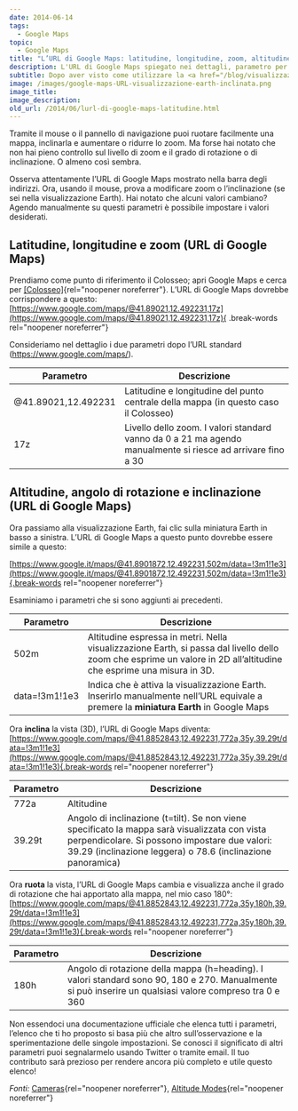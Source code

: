 ```yaml
---
date: 2014-06-14
tags:
  - Google Maps
topic:
  - Google Maps
title: "L’URL di Google Maps: latitudine, longitudine, zoom, altitudine, angolo di rotazione e inclinazione"
description: L'URL di Google Maps spiegato nei dettagli, parametro per parametro
subtitle: Dopo aver visto come utilizzare la <a href="/blog/visualizzazione-earth-di-google-maps/">visualizzazione Earth in Google Maps</a> e <a href="/blog/coordinate-di-latitudine-e-longitudine-nuovo-google-maps/">come impostare latitudine e longitudine</a> ora è venuto il momento di dare uno sguardo più approfondito all’URL di Google Maps per scoprirne insieme i segreti.
image: /images/google-maps-URL-visualizzazione-earth-inclinata.png
image_title:
image_description:
old_url: /2014/06/lurl-di-google-maps-latitudine.html
---
```


Tramite il mouse o il pannello di navigazione puoi ruotare facilmente una mappa, inclinarla e aumentare o ridurre lo zoom. Ma forse hai notato che non hai pieno controllo sul livello di zoom e il grado di rotazione o di inclinazione. O almeno così sembra.

Osserva attentamente l’URL di Google Maps mostrato nella barra degli indirizzi. Ora, usando il mouse, prova a modificare zoom o l’inclinazione (se sei nella visualizzazione Earth). Hai notato che alcuni valori cambiano? Agendo manualmente su questi parametri è possibile impostare i valori desiderati.

## Latitudine, longitudine e zoom (URL di Google Maps)

Prendiamo come punto di riferimento il Colosseo; apri Google Maps e cerca per [[Colosseo]](https://www.google.com/maps/@41.89021,12.492231,17z){rel="noopener noreferrer"}. L’URL di Google Maps dovrebbe corrispondere a questo: [https://www.google.com/maps/@41.89021,12.492231,17z](https://www.google.com/maps/@41.89021,12.492231,17z){ .break-words rel="noopener noreferrer"}

Consideriamo nel dettaglio i due parametri dopo l’URL standard (https://www.google.com/maps/).

| Parametro  | Descrizione  |
|---|---|
| @41.89021,12.492231  | Latitudine e longitudine del punto centrale della mappa (in questo caso il Colosseo)  |
| 17z  | Livello dello zoom. I valori standard vanno da 0 a 21 ma agendo manualmente si riesce ad arrivare fino a 30  |

## Altitudine, angolo di rotazione e inclinazione (URL di Google Maps)

Ora passiamo alla visualizzazione Earth, fai clic sulla miniatura Earth in basso a sinistra. L’URL di Google Maps a questo punto dovrebbe essere simile a questo:

[https://www.google.it/maps/@41.8901872,12.492231,502m/data=!3m1!1e3](https://www.google.it/maps/@41.8901872,12.492231,502m/data=!3m1!1e3){.break-words rel="noopener noreferrer"}

Esaminiamo i parametri che si sono aggiunti ai precedenti.

| Parametro  | Descrizione  |
|---|---|
| 502m  | Altitudine espressa in metri. Nella visualizzazione Earth, si passa dal livello dello zoom che esprime un valore in 2D all’altitudine che esprime una misura in 3D.  |
| data=!3m1!1e3  | Indica che è attiva la visualizzazione Earth. Inserirlo manualmente nell’URL equivale a premere la **miniatura Earth** in Google Maps  |

Ora **inclina** la vista (3D), l’URL di Google Maps diventa:
[https://www.google.com/maps/@41.8852843,12.492231,772a,35y,39.29t/data=!3m1!1e3](https://www.google.com/maps/@41.8852843,12.492231,772a,35y,39.29t/data=!3m1!1e3){.break-words rel="noopener noreferrer"}

| Parametro |	Descrizione |
|---|---|
| 772a |	Altitudine |
| 39.29t |	Angolo di inclinazione (t=tilt). Se non viene specificato la mappa sarà visualizzata con vista perpendicolare. Si possono impostare due valori: 39.29 (inclinazione leggera) o 78.6 (inclinazione panoramica) |

Ora **ruota** la vista, l’URL di Google Maps cambia e visualizza anche il grado di rotazione che hai apportato alla mappa, nel mio caso 180°:
[https://www.google.com/maps/@41.8852843,12.492231,772a,35y,180h,39.29t/data=!3m1!1e3](https://www.google.com/maps/@41.8852843,12.492231,772a,35y,180h,39.29t/data=!3m1!1e3){.break-words rel="noopener noreferrer"}

| Parametro |	Descrizione |
|---|---|
| 180h |	Angolo di rotazione della mappa (h=heading). I valori standard sono  90, 180 e 270. Manualmente si può inserire un qualsiasi valore compreso tra 0 e 360 |

Non essendoci una documentazione ufficiale che elenca tutti i parametri, l’elenco che ti ho proposto si basa più che altro sull’osservazione e la sperimentazione delle singole impostazioni. Se conosci il significato di altri parametri puoi segnalarmelo usando Twitter o tramite email. Il tuo contributo sarà prezioso per rendere ancora più completo e utile questo elenco!

_Fonti:_
[Cameras](https://developers.google.com/kml/documentation/cameras){rel="noopener noreferrer"}, [Altitude Modes](https://developers.google.com/kml/documentation/altitudemode){rel="noopener noreferrer"}
